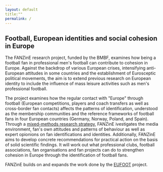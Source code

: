 ```yaml
---
layout: default
title:""
permalink: /
---
```

## Football, European identities and social cohesion in Europe

The FANZinE research project, funded by the BMBF, examines how being a football fan in professional men's football can contribute to cohesion in Europe. Against the backdrop of various European crises, intensifying anti-European attitudes in some countries and the establishment of Eurosceptic political movements, the aim is to extend previous research on European identity to include the influence of mass leisure activities such as men's professional football.

The project examines how the regular contact with "Europe" through football (European competitions, players and coach transfers as well as cross-border fan contacts) affects the patterns of identification, understood as the membership communities and the reference frameworks of football fans in four European countries (Germany, Norway, Poland, and Spain). Through a [mixed-methods research strategy](https://fanzine-research.github.io/research-strategy/), FANZinE ivestigates the media environment, fan's own attitudes and patterns of behaviour as well as expert opionions on fan identifications and identities. Additionally, FANZinE aims to develop concrete recommendations for practical action on the basis of solid scientific findings. It will work out what professional clubs, football associations, fan organisations and fan projects can do to strengthen cohesion in Europe through the identification of football fans.

FANZinE builds on and expands the work done by the [EUFOOT](https://eufoot.github.io/) project.
